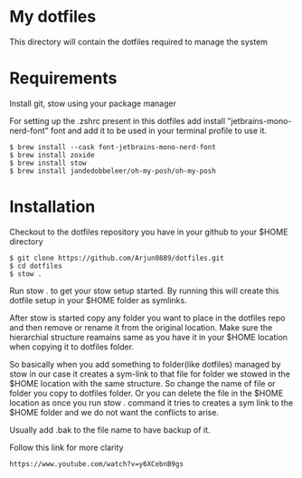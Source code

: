 # My dotfiles

This directory will contain the dotfiles required to manage the system

# Requirements

Install git, stow using your package manager

For setting up the .zshrc present in this dotfiles add install "jetbrains-mono-nerd-font" font and add it to be used in your terminal profile to use it.

```
$ brew install --cask font-jetbrains-mono-nerd-font
$ brew install zoxide
$ brew install stow
$ brew install jandedobbeleer/oh-my-posh/oh-my-posh
```

# Installation

Checkout to the dotfiles repository you have in your github to your $HOME directory


```
$ git clone https://github.com/Arjun0889/dotfiles.git
$ cd dotfiles
$ stow .
```

Run stow . to get your stow setup started. By running this will create this dotfile setup in your $HOME folder as symlinks.

After stow is started copy any folder you want to place in the dotfiles repo and then remove or rename it from the original location. Make sure the hierarchial structure reamains same as you have it in your $HOME location when copying it to dotfiles folder.

So basically when you add something to folder(like dotfiles) managed by stow in our case it creates a sym-link to that file for folder we stowed in the $HOME location with the same structure. So change the name of file or folder you copy to dotfiles folder. Or you can delete the file in the $HOME location as once you run stow . command it tries to creates a sym link to the $HOME folder and we do not want the conflicts to arise.

Usually add .bak to the file name to have backup of it.

Follow this link for more clarity

```
https://www.youtube.com/watch?v=y6XCebnB9gs
```

